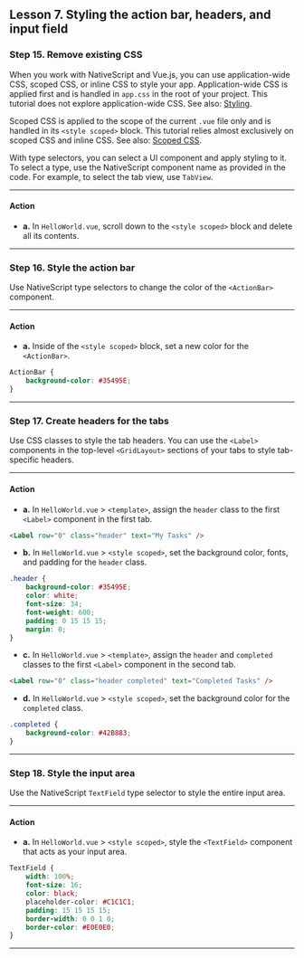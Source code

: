 ## Lesson 7. Styling the action bar, headers, and input field

### Step 15. Remove existing CSS

When you work with NativeScript and Vue.js, you can use application-wide CSS, scoped CSS, or inline CSS to style your app. Application-wide CSS is applied first and is handled in `app.css` in the root of your project. This tutorial does not explore application-wide CSS. See also: [Styling](https://docs.nativescript.org/ui/styling).

Scoped CSS is applied to the scope of the current `.vue` file only and is handled in its `<style scoped>` block. This tutorial relies almost exclusively on scoped CSS and inline CSS. See also: [Scoped CSS](https://vue-loader.vuejs.org/guide/scoped-css.html).

With type selectors, you can select a UI component and apply styling to it. To select a type, use the NativeScript component name as provided in the code. For example, to select the tab view, use `TabView`.

<hr data-action="start" />

#### Action

* **a.** In `HelloWorld.vue`, scroll down to the `<style scoped>` block and delete all its contents.

<hr data-action="end" /> 

### Step 16. Style the action bar

Use NativeScript type selectors to change the color of the `<ActionBar>` component.

<hr data-action="start" />

#### Action

* **a.** Inside of the `<style scoped>` block, set a new color for the `<ActionBar>`.

```CSS
ActionBar {
    background-color: #35495E;
}
```

<hr data-action="end" />

### Step 17. Create headers for the tabs

Use CSS classes to style the tab headers. You can use the `<Label>` components in the top-level `<GridLayout>` sections of your tabs to style tab-specific headers. 

<hr data-action="start" />

#### Action

* **a.** In `HelloWorld.vue` > `<template>`, assign the `header` class to the first `<Label>` component in the first tab.

```HTML
<Label row="0" class="header" text="My Tasks" />
```

* **b.** In `HelloWorld.vue` > `<style scoped>`, set the background color, fonts, and padding for the `header` class.

```CSS
.header {
    background-color: #35495E;
    color: white;
    font-size: 34;
    font-weight: 600;
    padding: 0 15 15 15;
    margin: 0;
}
```

* **c.** In `HelloWorld.vue` > `<template>`, assign the `header` and `completed` classes to the first `<Label>` component in the second tab.

```HTML
<Label row="0" class="header completed" text="Completed Tasks" />
```

* **d.** In `HelloWorld.vue` > `<style scoped>`, set the background color for the `completed` class.

```CSS
.completed {
    background-color: #42B883;
}
```

<hr data-action="end" />

### Step 18. Style the input area

Use the NativeScript `TextField` type selector to style the entire input area. 

<hr data-action="start" />

#### Action

* **a.** In `HelloWorld.vue` > `<style scoped>`, style the `<TextField>` component that acts as your input area.

```CSS
TextField {
    width: 100%;
    font-size: 16;
    color: black;
    placeholder-color: #C1C1C1;
    padding: 15 15 15 15;
    border-width: 0 0 1 0;
    border-color: #E0E0E0;
}
```

<hr data-action="end" />